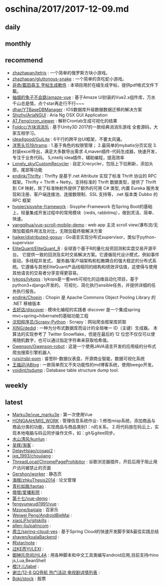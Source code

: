 # oschina/2017/2017-12-09.md



## daily



## monthly



## recommend

- [zhazhapan/tetris](http://git.oschina.net/zhazhapan_admin/tetris) : 一个简单的俄罗斯方块小游戏。
- [zhazhapan/gluttonous-snake](http://git.oschina.net/zhazhapan_admin/gluttonous-snake) : 一个简单的贪吃蛇小游戏。
- [非命/藍田尋玉 字帖生成軟件](http://git.oschina.net/antidestiny/calligraphy) : 本項目用於在綫生成字帖，提供pdf格式文件下載。
- [抽烟的兔子不会跳/amaze-vue](http://git.oschina.net/XuecongJi/amaze-vue) : 基于Amaze UI封装的Vue2.x组件库，万水千山总是情，点个star再走行不行~~~
- [dhar/YTBaseDBManager](http://git.oschina.net/dhar/YTBaseDBManager) : IOS数据库升级数据数据迁移的解决方案
- [Shizhy/AriaNGUI](http://git.oschina.net/petera/AriaNGUI) : Aria Ng OSX GUI Application
- [AT.Feng/cron_viewer](http://git.oschina.net/athurg/cron_viewer) : 解析Crontab生成可视化的结果
- [Foldcc/方块消消乐](http://git.oschina.net/Foldcc/FangKuaiXiaoXiaoLe) : 基于Unity3D 2017的一款经典消消乐游戏 全套源码，大家互相学习。
- [idea4good/GuiLite](http://git.oschina.net/idea4good/GuiLite) : 6千行的跨平台UI框架，不要太风骚。
- [洋葱头1519/tramp](http://git.oschina.net/YangCongTou1519/tramp) : 1.基于角色的权限管理； 2.最简单的mybatis分页实现 3.封装excel导出，满足大多数导出需求 4,maven插件-代码生成器，快速开发，专注于业务代码。 5,intellij idea插件，辅助编程，提高效率
- [Lonely_sky/CustomRecycler](http://git.oschina.net/customrecycler/customrecycler) : 自定义recycler，包括上下拉刷新，添加头部，尾部等功能
- [endink/Thrifty](http://git.oschina.net/endink/Thrifty) : Thrifty 是基于.net Attribute 实现了标准 Thrift 协议的 RPC 框架。Thrifty = Thrift + Netty。支持标准的 Thrift 数据类型，提供了 Thrift 到 C# 映射，除了标准映射外提供了额外的可用 C# 类型, 内置 Eureka 服务发现和注册、客户端连接池、连接数限制、SSL 支持等，.net 版本类 Dubbo 的 RPC 框架
- [hypier/sisyphe-framework](http://git.oschina.net/hypier/sisyphe-framework) : Sisyphe-Framework 在Spring Boot的基础上，轻量集成开发过程中的常用模块（redis, rabbitmq），做到灵活、简单、快速。
- [yangqihua/vue-scroll-mobile-demo](http://git.oschina.net/yangqihua/vue-scroll-mobile-demo) : web app 主流 scroll view/瀑布流/无限加载插件用法及对比，无限加载终极解决方案
- [haiker/distributed-gosuv](http://git.oschina.net/ihaiker/distributed-gosuv) : Go语言实现分布式supervisor，类似于python-supervisor
- [EliteQuant/EliteQuant_R](http://git.oschina.net/EliteQuant/EliteQuant_R) : 全球首个基于R的量化投资回测和实盘交易开源平台。 它提供一致的回测及实时交易解决方案。它遵循现代设计模式，例如事件驱动，多线程并发式， 服务器/客户端架构和松散耦合的强大稳定的分布式系统。它遵循与其他EliteQuant产品线相同的结构和绩效评估值，这使得与使用其他语言的交易者分享变得更容易。
- [lykops/lykops](http://git.oschina.net/lyk-ops/lykops) : lykops是一套web可视化的运维自动化项目，基于python3+django开发的。 可视化、简化执行ansible任务，并提供详细的任务执行报告。
- [endink/Chopin](http://git.oschina.net/endink/Chopin) : Chopin 是 Apache Commons Object Pooling Library 的 .NET 移植版本
- [去好店/discover](http://git.oschina.net/quhaodian/disconver) : 模块化编程的实践者 discover 是一个集成spring mvc+spring+hibernate的基础功能工程
- [沈阳程序员/Scrapy-Python](http://git.oschina.net/shenyangpy/scrapy) : Scrapy：网站爬虫框架库抓取
- [XING/dedid](http://git.oschina.net/dekuan/dedid) : 一种为分布式数据库而设计的全局唯一 ID（主键）生成器。 本算法的实现参考了 Twitter Snowflake，但是在最后的 12 位您不仅仅可以使用随机数字，也可以通过指定字符串来获取哈希值。
- [Gwenson/Gwenson-robot](http://git.oschina.net/wgs123/Gwenson-robot) : 这是一个使用JAVA语言开发的应用级的分布式爬虫搜索引擎机器人
- [ruisi/rsbi-pom](http://git.oschina.net/ruisibi/rsbi-pom) : 睿思BI-数据仪表盘，开源商业智能，数据可视化系统
- [王福迎/ABlog](http://git.oschina.net/wangfuying_admin/ABlog) : 一款简单而又不失功能性的md博客系统，使用beego开发。
- [voidint/tsdump](http://git.oschina.net/voidint/tsdump) : Database table structure dump tool.


## weekly



## latest

- [Marku3e/vue_marku3e](http://git.oschina.net/Marku3e/vue_marku3e) : 第一次使用Vue
- [HONGAAH/MIS_WORK](http://git.oschina.net/HONGAAH/MIS_WORK) : 管理信息系统作业- 1.修改misp系统，添加商品与商品分类的功能，实现商品与商品类别1：n的关系。 2.将代码放在码云上，实现本地电脑与码云同步操作文件，如：git与gitee同步。
- [水山清风/kunlun](http://git.oschina.net/djx314/kunlun) : 
- [吴辉/淘客](http://git.oschina.net/huizai/taoke) : 
- [DelayHsiao/cosapi2](http://git.oschina.net/delay/cosapi2) : 
- [jxq_1993/choujiang](http://git.oschina.net/GetReadyNow/choujiang) : 
- [ThreadLocal/ChromePageProhibitor](http://git.oschina.net/freezy7/ChromePageProhibitor) : 谷歌浏览器插件，开启后用于阻止用户访问被禁止的页面
- [Gershon/worker](http://git.oschina.net/gershonv/worker) : 静态页
- [海根/zhkuThesis2014](http://git.oschina.net/carsonhou/zhkuThesis2014) : 论文管理
- [青衫如故/taotao](http://git.oschina.net/568071622/taotao) : 
- [壞壞/爱播影院](http://git.oschina.net/aijuke/AiBoYingYuan) : 
- [第十七/vue-demo](http://git.oschina.net/duanshengqiang/vue-demo) : 
- [fengyunwudi1991/vue](http://git.oschina.net/fengyunwudi1991/vue) : 
- [Mzone/baijiale](http://git.oschina.net/mzone0511/baijiale) : 百家乐
- [Weiwei Peng/AndroidBieMai](http://git.oschina.net/vivipeng/androidbiemai) : 
- [xiaoLiFly/gitskills](http://git.oschina.net/xiaoLiFly/gitskills) : 
- [allen-liu/palmcom](http://git.oschina.net/rockit/palmcom) : 
- [周立/spring-cloud-yes](http://git.oschina.net/itmuch/spring-cloud-yes) : 基于Spring Cloud的快速开发脚手架&最佳实践总结
- [shaven/koalaBackend](http://git.oschina.net/hanxiaozi/koalaBackend) : 
- [柯star/note](http://git.oschina.net/kexinxin/note) : 
- [过KE而YI/LEXI](http://git.oschina.net/Zsoner/LEXI) : 
- [御神乐奈间/HL4A](http://git.oschina.net/MikaGuraN/HL4A) : 用各种脚本和中文工具类编写android应用,目前支持rhino js,Lua,BeanShell
- [橙汁儿/label](http://git.oschina.net/71401790/label) : 
- [谢兰/12-8 QQ导航 热门活动 电视剧详情列表](http://git.oschina.net/XieLan/12-8-QQDaoHang-ReMenHuoDong-DianShiJuXiangQingLieBiao) : 
- [Boki/stock](http://git.oschina.net/boki/stock) : 股票
